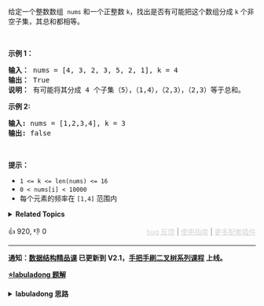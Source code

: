 <p>给定一个整数数组&nbsp;&nbsp;<code>nums</code> 和一个正整数 <code>k</code>，找出是否有可能把这个数组分成 <code>k</code> 个非空子集，其总和都相等。</p>

<p>&nbsp;</p>

<p><strong>示例 1：</strong></p>

<pre>
<strong>输入：</strong> nums = [4, 3, 2, 3, 5, 2, 1], k = 4
<strong>输出：</strong> True
<strong>说明：</strong> 有可能将其分成 4 个子集（5），（1,4），（2,3），（2,3）等于总和。</pre>

<p><strong>示例 2:</strong></p>

<pre>
<strong>输入:</strong> nums = [1,2,3,4], k = 3
<strong>输出:</strong> false</pre>

<p>&nbsp;</p>

<p><strong>提示：</strong></p>

<ul> 
 <li><code>1 &lt;= k &lt;= len(nums) &lt;= 16</code></li> 
 <li><code>0 &lt; nums[i] &lt; 10000</code></li> 
 <li>每个元素的频率在 <code>[1,4]</code> 范围内</li> 
</ul>

<details><summary><strong>Related Topics</strong></summary>位运算 | 记忆化搜索 | 数组 | 动态规划 | 回溯 | 状态压缩</details><br>

<div>👍 920, 👎 0<span style='float: right;'><span style='color: gray;'><a href='https://github.com/labuladong/fucking-algorithm/discussions/939' target='_blank' style='color: lightgray;text-decoration: underline;'>bug 反馈</a> | <a href='https://labuladong.gitee.io/article/fname.html?fname=jb插件简介' target='_blank' style='color: lightgray;text-decoration: underline;'>使用指南</a> | <a href='https://labuladong.github.io/algo/images/others/%E5%85%A8%E5%AE%B6%E6%A1%B6.jpg' target='_blank' style='color: lightgray;text-decoration: underline;'>更多配套插件</a></span></span></div>

<div id="labuladong"><hr>

**通知：[数据结构精品课](https://aep.h5.xeknow.com/s/1XJHEO) 已更新到 V2.1，[手把手刷二叉树系列课程](https://aep.xet.tech/s/3YGcq3) 上线。**



<p><strong><a href="https://labuladong.github.io/article/slug.html?slug=partition-to-k-equal-sum-subsets" target="_blank">⭐️labuladong 题解</a></strong></p>
<details><summary><strong>labuladong 思路</strong></summary>

## 基本思路

回溯算法是笔试中最好用的算法，只要你没什么思路，就用回溯算法暴力求解，即便不能通过所有测试用例，多少能过一点。

这道题的解法其实就是暴力穷举所有的子集划分方式，看看有没有符合题意的划分方法。详细题解讲解了两种穷举思路，分别是以数字的角度和子集的角度进行穷举，这里只讲后者，因为效率较高。

以桶的视角进行穷举，每个桶需要遍历 `nums` 中的所有数字，决定是否把当前数字装进桶中；当装满一个桶之后，还要装下一个桶，直到所有桶都装满为止。

按照这个逻辑，结合 [回溯算法框架](https://labuladong.github.io/article/fname.html?fname=回溯算法详解修订版)，就能写出 `backtrack` 函数了。

当然，单纯暴力穷举会出现冗余计算，所以我们需要借助备忘录进行剪枝。如果你想进一步提高算法效率，还需要运用位图技巧优化空间复杂度，建议看详细题解。

**详细题解：[经典回溯算法：集合划分问题](https://labuladong.github.io/article/fname.html?fname=集合划分)**

**标签：[回溯算法](https://mp.weixin.qq.com/mp/appmsgalbum?__biz=MzAxODQxMDM0Mw==&action=getalbum&album_id=2122002916411604996)**

## 解法代码

提示：🟢 标记的是我写的解法代码，🤖 标记的是 chatGPT 翻译的多语言解法代码。如有错误，可以 [点这里](https://github.com/labuladong/fucking-algorithm/issues/1113) 反馈和修正。

<div class="tab-panel"><div class="tab-nav">
<button data-tab-item="cpp" class="tab-nav-button btn " data-tab-group="default" onclick="switchTab(this)">cpp🤖</button>

<button data-tab-item="python" class="tab-nav-button btn " data-tab-group="default" onclick="switchTab(this)">python🤖</button>

<button data-tab-item="java" class="tab-nav-button btn active" data-tab-group="default" onclick="switchTab(this)">java🟢</button>

<button data-tab-item="go" class="tab-nav-button btn " data-tab-group="default" onclick="switchTab(this)">go🤖</button>

<button data-tab-item="javascript" class="tab-nav-button btn " data-tab-group="default" onclick="switchTab(this)">javascript🤖</button>
</div><div class="tab-content">
<div data-tab-item="cpp" class="tab-item " data-tab-group="default"><div class="highlight">

```cpp
// 注意：cpp 代码由 chatGPT🤖 根据我的 java 代码翻译，旨在帮助不同背景的读者理解算法逻辑。
// 本代码已经通过力扣的测试用例，应该可直接成功提交。

class Solution {
public:
    bool canPartitionKSubsets(vector<int>& nums, int k) {
        // 排除一些基本情况
        if (k > nums.size()) return false;
        int sum = accumulate(nums.begin(), nums.end(), 0);
        if (sum % k != 0) return false;

        int used = 0;
        int target = sum / k;
        return backtrack(k, 0, nums, 0, used, target);
    }
    
private:
    unordered_map<int, bool> memo;

    bool backtrack(int k, int bucket, vector<int>& nums, int start, int used, int target) {
        if (k == 0) {
            return true;
        }
        if (bucket == target) {
            bool res = backtrack(k - 1, 0, nums, 0, used, target);
            memo[used] = res;
            return res;
        }

        if (memo.count(used)) {
            return memo[used];
        }

        for (int i = start; i < nums.size(); i++) {
            if ((used >> i) & 1) {
                continue;
            }
            if (nums[i] + bucket > target) {
                continue;
            }
            used |= 1 << i;
            bucket += nums[i];
            if (backtrack(k, bucket, nums, i + 1, used, target)) {
                return true;
            }
            used ^= 1 << i;
            bucket -= nums[i];
        }

        return false;
    }
};
```

</div></div>

<div data-tab-item="python" class="tab-item " data-tab-group="default"><div class="highlight">

```python
# 注意：python 代码由 chatGPT🤖 根据我的 java 代码翻译，旨在帮助不同背景的读者理解算法逻辑。
# 本代码已经通过力扣的测试用例，应该可直接成功提交。

class Solution:
    def canPartitionKSubsets(self, nums: List[int], k: int) -> bool:
        # 排除一些基本情况
        if k > len(nums):
            return False
        _sum = sum(nums)
        if _sum % k != 0:
            return False
        
        used = 0 # 使用位图技巧
        target = _sum // k
        # k 号桶初始什么都没装，从 nums[0] 开始做选择
        return self.backtrack(k, 0, nums, 0, used, target, {})
        
    def backtrack(self, k: int, bucket: int, nums: List[int], start: int, used: int, target: int, memo: Dict[int, bool]) -> bool:        
        # base case
        if k == 0:
            # 所有桶都被装满了，而且 nums 一定全部用完了
            return True
        if bucket == target:
            # 装满了当前桶，递归穷举下一个桶的选择
            # 让下一个桶从 nums[0] 开始选数字
            if used in memo:
                return memo[used]
            res = self.backtrack(k - 1, 0, nums, 0, used, target, memo)
            # 缓存结果
            memo[used] = res
            return res
        
        for i in range(start, len(nums)):
            # 剪枝
            if used >> i & 1 == 1:
                # nums[i] 已经被装入别的桶中
                continue
            if nums[i] + bucket > target:
                continue
            # 做选择
            used |= 1 << i # 将第 i 位置为 1
            bucket += nums[i]
            # 递归穷举下一个数字是否装入当前桶
            if self.backtrack(k, bucket, nums, i + 1, used, target, memo):
                return True
            # 撤销选择
            used ^= 1 << i # 将第 i 位置为 0
            bucket -= nums[i]
            
        return False
```

</div></div>

<div data-tab-item="java" class="tab-item active" data-tab-group="default"><div class="highlight">

```java
class Solution {
    public boolean canPartitionKSubsets(int[] nums, int k) {
        // 排除一些基本情况
        if (k > nums.length) return false;
        int sum = 0;
        for (int v : nums) sum += v;
        if (sum % k != 0) return false;
        
        int used = 0; // 使用位图技巧
        int target = sum / k;
        // k 号桶初始什么都没装，从 nums[0] 开始做选择
        return backtrack(k, 0, nums, 0, used, target);
    }

    HashMap<Integer, Boolean> memo = new HashMap<>();

    boolean backtrack(int k, int bucket,
                    int[] nums, int start, int used, int target) {        
        // base case
        if (k == 0) {
            // 所有桶都被装满了，而且 nums 一定全部用完了
            return true;
        }
        if (bucket == target) {
            // 装满了当前桶，递归穷举下一个桶的选择
            // 让下一个桶从 nums[0] 开始选数字
            boolean res = backtrack(k - 1, 0, nums, 0, used, target);
            // 缓存结果
            memo.put(used, res);
            return res;
        }
        
        if (memo.containsKey(used)) {
            // 避免冗余计算
            return memo.get(used);
        }

        for (int i = start; i < nums.length; i++) {
            // 剪枝
            if (((used >> i) & 1) == 1) { // 判断第 i 位是否是 1
                // nums[i] 已经被装入别的桶中
                continue;
            }
            if (nums[i] + bucket > target) {
                continue;
            }
            // 做选择
            used |= 1 << i; // 将第 i 位置为 1
            bucket += nums[i];/**<extend down -200>![](https://labuladong.github.io/pictures/集合划分/5.jpeg) */
            // 递归穷举下一个数字是否装入当前桶
            if (backtrack(k, bucket, nums, i + 1, used, target)) {
                return true;
            }
            // 撤销选择
            used ^= 1 << i; // 将第 i 位置为 0
            bucket -= nums[i];
        }

        return false;
    }
}
```

</div></div>

<div data-tab-item="go" class="tab-item " data-tab-group="default"><div class="highlight">

```go
// 注意：go 代码由 chatGPT🤖 根据我的 java 代码翻译，旨在帮助不同背景的读者理解算法逻辑。
// 本代码已经通过力扣的测试用例，应该可直接成功提交。

func canPartitionKSubsets(nums []int, k int) bool {
    memo := make(map[int]bool)
    // 排除一些基本情况
    if k > len(nums) {
        return false
    }
    sum := 0
    for _, v := range nums {
        sum += v
    }
    if sum%k != 0 {
        return false
    }

    var backtrack func(k, bucket int, nums []int, start, used, target int) bool
    backtrack = func(k, bucket int, nums []int, start, used, target int) bool {
        // base case
        if k == 0 {
            // 所有桶都被装满了，而且 nums 一定全部用完了
            return true
        }
        if bucket == target {
            // 装满了当前桶，递归穷举下一个桶的选择
            // 让下一个桶从 nums[0] 开始选数字
            if res, ok := memo[used]; ok {
                return res
            }
            res := backtrack(k-1, 0, nums, 0, used, target)
            // 缓存结果
            memo[used] = res
            return res
        }

        if res, ok := memo[used]; ok {
            // 避免冗余计算
            return res
        }

        for i := start; i < len(nums); i++ {
            // 剪枝
            if (used>>i)&1 == 1 { // 判断第 i 位是否是 1
                // nums[i] 已经被装入别的桶中
                continue
            }
            if nums[i]+bucket > target {
                continue
            }
            // 做选择
            newUsed := used | 1<<i // 将第 i 位置为 1
            newBucket := bucket + nums[i]
            // 递归穷举下一个数字是否装入当前桶
            if backtrack(k, newBucket, nums, i+1, newUsed, target) {
                return true
            }
            // 撤销选择
        }

        memo[used] = false
        return false
    }

    used := 0 // 使用位图技巧
    target := sum / k
    // k 号桶初始什么都没装，从 nums[0] 开始做选择
    return backtrack(k, 0, nums, 0, used, target)
}
```

</div></div>

<div data-tab-item="javascript" class="tab-item " data-tab-group="default"><div class="highlight">

```javascript
// 注意：javascript 代码由 chatGPT🤖 根据我的 java 代码翻译，旨在帮助不同背景的读者理解算法逻辑。
// 本代码已经通过力扣的测试用例，应该可直接成功提交。

var canPartitionKSubsets = function(nums, k) {
    // 排除一些基本情况
    if (k > nums.length) return false;
    let sum = 0;
    for (let v of nums) sum += v;
    if (sum % k !== 0) return false;

    let used = 0; // 使用位图技巧
    let target = sum / k;
    // k 号桶初始什么都没装，从 nums[0] 开始做选择
    return backtrack(k, 0, nums, 0, used, target);
};

const memo = new Map();
function backtrack(k, bucket, nums, start, used, target) {
    if (k === 0) {
        // 所有桶都被装满了，而且 nums 一定全部用完了
        return true;
    }
    if (bucket === target) {
        // 装满了当前桶，递归穷举下一个桶的选择
        // 让下一个桶从 nums[0] 开始选数字
        const key = used;
        if (memo.has(key)) {
            return memo.get(key);
        }
        const res = backtrack(k - 1, 0, nums, 0, used, target);
        // 缓存结果
        memo.set(key, res);
        return res;
    }

    if (memo.has(used)) {
        // 避免冗余计算
        return memo.get(used);
    }

    for (let i = start; i < nums.length; i++) {
        // 剪枝
        if (((used >> i) & 1) === 1) { // 判断第 i 位是否是 1
            // nums[i] 已经被装入别的桶中
            continue;
        }
        if (nums[i] + bucket > target) {
            continue;
        }
        // 做选择
        used |= 1 << i; // 将第 i 位置为 1
        bucket += nums[i];

        // 递归穷举下一个数字是否装入当前桶
        if (backtrack(k, bucket, nums, i + 1, used, target)) {
            return true;
        }
        // 撤销选择
        used ^= 1 << i; // 将第 i 位置为 0
        bucket -= nums[i];
    }

    return false;
};
```

</div></div>
</div></div>

</details>
</div>




